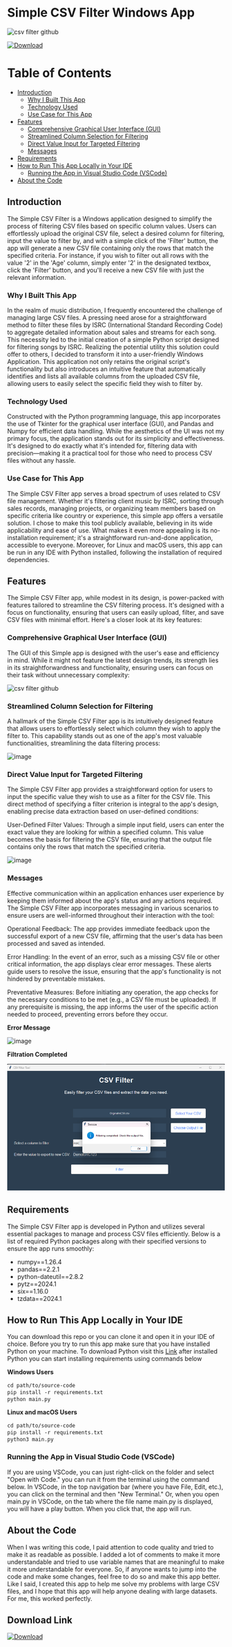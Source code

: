 # Simple CSV Filter Windows App

![csv filter github](https://github.com/TonnyG95/Simple-CSV-Filtering-App/assets/47572512/41a7d6a2-b8d3-49f7-90cb-c92146b5d46a)

[![Download](https://img.shields.io/badge/download-File-green.svg)](https://rendoms3.s3.eu-west-1.amazonaws.com/Simple+CSV+Filter.exe)


# Table of Contents

- [Introduction](#introduction)
  - [Why I Built This App](#why-i-built-this-app)
  - [Technology Used](#technology-used)
  - [Use Case for This App](#use-case-for-this-app)
- [Features](#features)
  - [Comprehensive Graphical User Interface (GUI)](#comprehensive-graphical-user-interface-gui)
  - [Streamlined Column Selection for Filtering](#streamlined-column-selection-for-filtering)
  - [Direct Value Input for Targeted Filtering](#direct-value-input-for-targeted-filtering)
  - [Messages](#messages)
- [Requirements](#requirements)
- [How to Run This App Locally in Your IDE](#how-to-run-this-app-locally-in-your-ide)
  - [Running the App in Visual Studio Code (VSCode)](#running-the-app-in-visual-studio-code-vscode)
- [About the Code](#about-the-code)


## Introduction 
The Simple CSV Filter is a Windows application designed to simplify the process of filtering CSV files based on specific column values. Users can effortlessly upload the original CSV file, select a desired column for filtering, input the value to filter by, and with a simple click of the 'Filter' button, the app will generate a new CSV file containing only the rows that match the specified criteria. For instance, if you wish to filter out all rows with the value '2' in the 'Age' column, simply enter '2' in the designated textbox, click the 'Filter' button, and you'll receive a new CSV file with just the relevant information.

### Why I Built This App

In the realm of music distribution, I frequently encountered the challenge of managing large CSV files. A pressing need arose for a straightforward method to filter these files by ISRC (International Standard Recording Code) to aggregate detailed information about sales and streams for each song. This necessity led to the initial creation of a simple Python script designed for filtering songs by ISRC. Realizing the potential utility this solution could offer to others, I decided to transform it into a user-friendly Windows Application. This application not only retains the original script's functionality but also introduces an intuitive feature that automatically identifies and lists all available columns from the uploaded CSV file, allowing users to easily select the specific field they wish to filter by.

### Technology Used

Constructed with the Python programming language, this app incorporates the use of Tkinter for the graphical user interface (GUI), and Pandas and Numpy for efficient data handling. While the aesthetics of the UI was not my primary focus, the application stands out for its simplicity and effectiveness. It's designed to do exactly what it's intended for, filtering data with precision—making it a practical tool for those who need to process CSV files without any hassle.

### Use Case for This App

The Simple CSV Filter app serves a broad spectrum of uses related to CSV file management. Whether it's filtering client music by ISRC, sorting through sales records, managing projects, or organizing team members based on specific criteria like country or experience, this simple app offers a versatile solution. I chose to make this tool publicly available, believing in its wide applicability and ease of use. What makes it even more appealing is its no-installation requirement; it's a straightforward run-and-done application, accessible to everyone. Moreover, for Linux and macOS users, this app can be run in any IDE with Python installed, following the installation of required dependencies.

## Features

The Simple CSV Filter app, while modest in its design, is power-packed with features tailored to streamline the CSV filtering process. It's designed with a focus on functionality, ensuring that users can easily upload, filter, and save CSV files with minimal effort. Here's a closer look at its key features:

### Comprehensive Graphical User Interface (GUI)

The GUI of this Simple app is designed with the user's ease and efficiency in mind. While it might not feature the latest design trends, its strength lies in its straightforwardness and functionality, ensuring users can focus on their task without unnecessary complexity:

![csv filter github](https://github.com/TonnyG95/Simple-CSV-Filtering-App/assets/47572512/41a7d6a2-b8d3-49f7-90cb-c92146b5d46a)


### Streamlined Column Selection for Filtering

A hallmark of the Simple CSV Filter app is its intuitively designed feature that allows users to effortlessly select which column they wish to apply the filter to. This capability stands out as one of the app's most valuable functionalities, streamlining the data filtering process:

![image](https://github.com/TonnyG95/Simple-CSV-Filtering-App/assets/47572512/e6f7cb23-5050-4a3c-a55a-41f7703e5d13)

### Direct Value Input for Targeted Filtering

The Simple CSV Filter app provides a straightforward option for users to input the specific value they wish to use as a filter for the CSV file. This direct method of specifying a filter criterion is integral to the app's design, enabling precise data extraction based on user-defined conditions:

User-Defined Filter Values: Through a simple input field, users can enter the exact value they are looking for within a specified column. This value becomes the basis for filtering the CSV file, ensuring that the output file contains only the rows that match the specified criteria.

![image](https://github.com/TonnyG95/Simple-CSV-Filtering-App/assets/47572512/ba812baa-5c1e-4f91-a0c4-d914cf58f15b)

### Messages

Effective communication within an application enhances user experience by keeping them informed about the app's status and any actions required. The Simple CSV Filter app incorporates messaging in various scenarios to ensure users are well-informed throughout their interaction with the tool:

Operational Feedback: The app provides immediate feedback upon the successful export of a new CSV file, affirming that the user's data has been processed and saved as intended.

Error Handling: In the event of an error, such as a missing CSV file or other critical information, the app displays clear error messages. These alerts guide users to resolve the issue, ensuring that the app's functionality is not hindered by preventable mistakes.

Preventative Measures: Before initiating any operation, the app checks for the necessary conditions to be met (e.g., a CSV file must be uploaded). If any prerequisite is missing, the app informs the user of the specific action needed to proceed, preventing errors before they occur.

**Error Message**

![image](https://github.com/TonnyG95/Simple-CSV-Filtering-App/assets/47572512/2bfd8295-7df0-43c3-b579-c6b46019f5ba)

**Filtration Completed**

![alt text](image.png)

## Requirements
The Simple CSV Filter app is developed in Python and utilizes several essential packages to manage and process CSV files efficiently. Below is a list of required Python packages along with their specified versions to ensure the app runs smoothly:

- numpy==1.26.4
- pandas==2.2.1
- python-dateutil==2.8.2
- pytz==2024.1
- six==1.16.0
- tzdata==2024.1

## How to Run This App Locally in Your IDE

You can download this repo or you can clone it and open it in your IDE of choice. Before you try to run this app make sure that you have installed Python on your machine. To download Python visit this [Link](https://www.python.org/downloads/) after installed Python you can start installing requirements using commands below 

**Windows Users**

```
cd path/to/source-code
pip install -r requirements.txt
python main.py 

```
**Linux and macOS Users**

```
cd path/to/source-code
pip install -r requirements.txt
python3 main.py 

```

### Running the App in Visual Studio Code (VSCode)
If you are using VSCode, you can just right-click on the folder and select "Open with Code." you can run it from the terminal using the command below. In VSCode, in the top navigation bar (where you have File, Edit, etc.), you can click on the terminal and then "New Terminal." Or, when you open main.py in VSCode, on the tab where the file name main.py is displayed, you will have a play button. When you click that, the app will run.

## About the Code
When I was writing this code, I paid attention to code quality and tried to make it as readable as possible. I added a lot of comments to make it more understandable and tried to use variable names that are meaningful to make it more understandable for everyone. So, if anyone wants to jump into the code and make some changes, feel free to do so and make this app better. Like I said, I created this app to help me solve my problems with large CSV files, and I hope that this app will help anyone dealing with large datasets. For me, this worked perfectly.

## Download Link

[![Download](https://img.shields.io/badge/download-File-green.svg)](https://rendoms3.s3.eu-west-1.amazonaws.com/Simple+CSV+Filter.exe)
